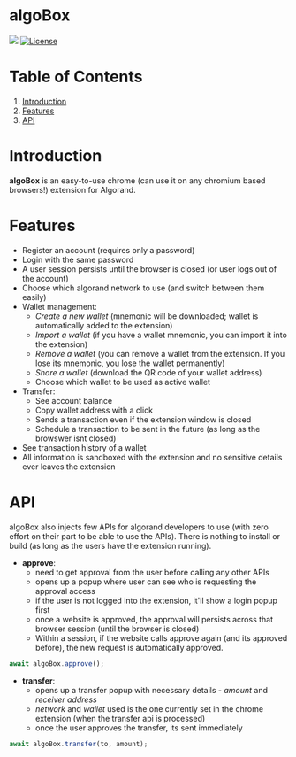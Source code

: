 # algoBox
![](https://img.shields.io/badge/React-v16.13-red)
[![License](https://img.shields.io/badge/license-MIT-green.svg)](https://opensource.org/licenses/MIT)

# Table of Contents
1. [Introduction](#introduction)
2. [Features](#features)
3. [API](#api)

# Introduction
**algoBox** is an easy-to-use chrome (can use it on any chromium based browsers!) extension for Algorand.

# Features
- Register an account (requires only a password)
- Login with the same password
- A user session persists until the browser is closed (or user logs out of the account)
- Choose which algorand network to use (and switch between them easily)
- Wallet management:
    - *Create a new wallet* (mnemonic will be downloaded; wallet is automatically added to the extension)
    - *Import a wallet* (if you have a wallet mnemonic, you can import it into the extension)
    - *Remove a wallet* (you can remove a wallet from the extension. If you lose its mnemonic, you lose the wallet permanently)
    - *Share a wallet* (download the QR code of your wallet address)
    - Choose which wallet to be used as active wallet
- Transfer:
    - See account balance
    - Copy wallet address with a click
    - Sends a transaction even if the extension window is closed
    - Schedule a transaction to be sent in the future (as long as the browswer isnt closed)
- See transaction history of a wallet
- All information is sandboxed with the extension and no sensitive details ever leaves the extension

# API
algoBox also injects few APIs for algorand developers to use (with zero effort on their part to be able to use the APIs). There is nothing to install or build (as long as the users have the extension running).

- **approve**:
    - need to get approval from the user before calling any other APIs
    - opens up a popup where user can see who is requesting the approval access
    - if the user is not logged into the extension, it'll show a login popup first
    - once a website is approved, the approval will persists across that browser session (until the browser is closed)
    - Within a session, if the website calls approve again (and its approved before), the new request is automatically approved.

```js
await algoBox.approve();
```

- **transfer**:
    - opens up a transfer popup with necessary details - *amount* and *receiver address*
    - *network* and *wallet* used is the one currently set in the chrome extension (when the transfer api is processed)
    - once the user approves the transfer, its sent immediately

```js
await algoBox.transfer(to, amount);
```
